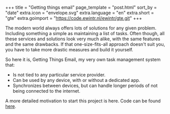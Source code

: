 +++
title = "Getting things email"
page_template = "post.html"
sort_by = "date"
extra.icon = "envelope.svg"
extra.language = "en"
extra.short = "gte"
extra.goimport = "https://code.ewintr.nl/ewintr/gte.git"
+++

The modern world always offers lots of solutions for any given problem. Including something a simple as maintaining a list of tasks. Often though, all these services and solutions look very much alike, with the same features and the same drawbacks. If that one-size-fits-all approach doesn't suit you, you have to take more drastic measures and build it yourself.

So here it is, Getting Things Email, my very own task management system that:

* Is not tied to any particular service provider.
* Can be used by any device, with or without a dedicated app.
* Synchronizes between devices, but can handle longer periods of not being connected to the internet.

A more detailed motivation to start this project is here. Code can be found [here](https://codeberg.org/ewintr/gte).
